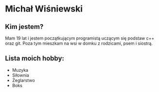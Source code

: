 # Michał Wiśniewski

## Kim jestem?
Mam 19 lat i jestem początkującym programistą uczącym się podstaw c++ oraz git.
Poza tym mieszkam na wsi w domku z rodzicami, psem i siostrą.

## Lista moich hobby:

- Muzyka
- Siłownia
- Żeglarstwo
- Boks